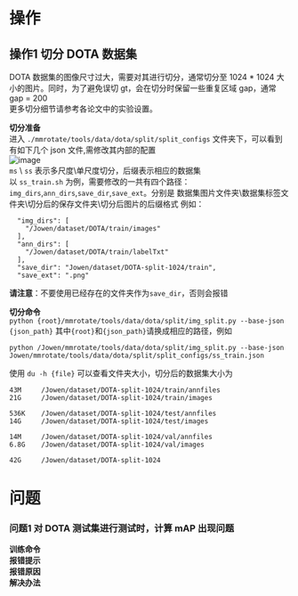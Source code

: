 # 操作
## 操作1 切分 DOTA 数据集
DOTA 数据集的图像尺寸过大，需要对其进行切分，通常切分至 1024 * 1024 大小的图片。同时，为了避免误切 gt，会在切分时保留一些重复区域 gap，通常 gap = 200  
更多切分细节请参考各论文中的实验设置。

**切分准备**  
进入 `./mmrotate/tools/data/dota/split/split_configs` 文件夹下，可以看到有如下几个 json 文件,需修改其内部的配置  
![image](https://github.com/Cloud-Jowen/CVPaper_Note/assets/56760687/05c659b0-04a1-4c0c-a64b-5b732b6d491b)  
`ms` \ `ss` 表示多尺度\单尺度切分，后缀表示相应的数据集  
以 `ss_train.sh` 为例，需要修改的一共有四个路径：`img_dirs`,`ann_dirs`,`save_dir`,`save_ext`。分别是 数据集图片文件夹\数据集标签文件夹\切分后的保存文件夹\切分后图片的后缀格式
例如：
```
  "img_dirs": [
    "/Jowen/dataset/DOTA/train/images"
  ],
  "ann_dirs": [
    "/Jowen/dataset/DOTA/train/labelTxt"
  ],
  "save_dir": "Jowen/dataset/DOTA-split-1024/train",
  "save_ext": ".png"
```
**请注意**：不要使用已经存在的文件夹作为`save_dir`，否则会报错

**切分命令**  
`python {root}/mmrotate/tools/data/dota/split/img_split.py --base-json {json_path}`
其中`{root}`和`{json_path}`请换成相应的路径，例如
```
python /Jowen/mmrotate/tools/data/dota/split/img_split.py --base-json Jowen/mmrotate/tools/data/dota/split/split_configs/ss_train.json
```

使用 `du -h {file}` 可以查看文件夹大小，切分后的数据集大小为
```
43M     /Jowen/dataset/DOTA-split-1024/train/annfiles
21G     /Jowen/dataset/DOTA-split-1024/train/images

536K    /Jowen/dataset/DOTA-split-1024/test/annfiles
14G     /Jowen/dataset/DOTA-split-1024/test/images

14M     /Jowen/dataset/DOTA-split-1024/val/annfiles
6.8G    /Jowen/dataset/DOTA-split-1024/val/images

42G     /Jowen/dataset/DOTA-split-1024
```



# 问题
### 问题1 对 DOTA 测试集进行测试时，计算 mAP 出现问题
**训练命令**   
**报错提示**  
**报错原因**    
**解决办法**    


